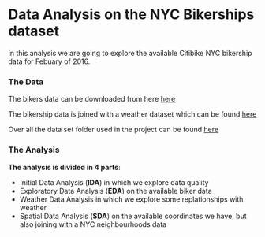 # Data Analysis on the NYC Bikerships dataset

In this analysis we are going to explore the available Citibike NYC bikership data for Febuary of 2016. 

### **The Data**

The bikers data can be downloaded from here [here](https://s3.amazonaws.com/tripdata/201602-citibike-tripdata.zip)

The bikership data is joined with a weather dataset which can be found 
[here](https://www.kaggle.com/mathijs/weather-data-in-new-york-city-2016) 

Over all the data set folder used in the project can be found [here](https://drive.google.com/file/d/1aH9D6ZCgwZakcLUqe5cVUVScOA93L3qc/view?usp=sharing)

### **The Analysis**

**The analysis is divided in 4 parts**:

* Initial Data Analysis (**IDA**) in which we explore data quality
* Exploratory Data Analysis (**EDA**) on the available biker data
* Weather Data Analysis in which we explore some replationships with weather
* Spatial Data Analysis (**SDA**) on the available coordinates we have, but also joining with a NYC neighbourhoods data
